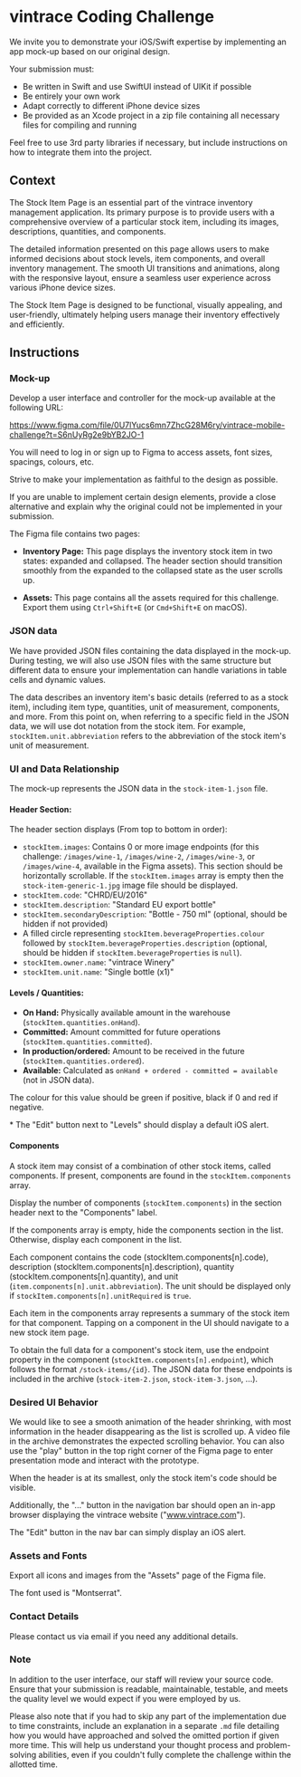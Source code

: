 # vintrace Coding Challenge

We invite you to demonstrate your iOS/Swift expertise by implementing an app mock-up based on our original design.

Your submission must:
- Be written in Swift and use SwiftUI instead of UIKit if possible
- Be entirely your own work
- Adapt correctly to different iPhone device sizes
- Be provided as an Xcode project in a zip file containing all necessary files for compiling and running

Feel free to use 3rd party libraries if necessary, but include instructions on how to integrate them into the project.


## Context

The Stock Item Page is an essential part of the vintrace inventory management application. Its primary purpose is to provide users with a comprehensive overview of a particular stock item, including its images, descriptions, quantities, and components. 

The detailed information presented on this page allows users to make informed decisions about stock levels, item components, and overall inventory management. The smooth UI transitions and animations, along with the responsive layout, ensure a seamless user experience across various iPhone device sizes.

The Stock Item Page is designed to be functional, visually appealing, and user-friendly, ultimately helping users manage their inventory effectively and efficiently.

## Instructions

### Mock-up

Develop a user interface and controller for the mock-up available at the following URL:

https://www.figma.com/file/0U7lYucs6mn7ZhcG28M6ry/vintrace-mobile-challenge?t=S6nUyRg2e9bYB2JO-1

You will need to log in or sign up to Figma to access assets, font sizes, spacings, colours, etc.

Strive to make your implementation as faithful to the design as possible.

If you are unable to implement certain design elements, provide a close alternative and explain why the original could not be implemented in your submission.

The Figma file contains two pages:

- **Inventory Page:**
  This page displays the inventory stock item in two states: expanded and collapsed. The header section should transition smoothly from the expanded to the collapsed state as the user scrolls up.

- **Assets:**
  This page contains all the assets required for this challenge. Export them using `Ctrl+Shift+E` (or `Cmd+Shift+E` on macOS).

### JSON data

We have provided JSON files containing the data displayed in the mock-up. During testing, we will also use JSON files with the same structure but different data to ensure your implementation can handle variations in table cells and dynamic values.

The data describes an inventory item's basic details (referred to as a stock item), including item type, quantities, unit of measurement, components, and more. From this point on, when referring to a specific field in the JSON data, we will use dot notation from the stock item. For example, `stockItem.unit.abbreviation` refers to the abbreviation of the stock item's unit of measurement.

### UI and Data Relationship

The mock-up represents the JSON data in the `stock-item-1.json` file.

#### Header Section:

The header section displays (From top to bottom in order):

- `stockItem.images`: Contains 0 or more image endpoints (for this challenge: `/images/wine-1`, `/images/wine-2`, `/images/wine-3`, or `/images/wine-4`, available in the Figma assets). This section should be horizontally scrollable. If the `stockItem.images` array is empty then the `stock-item-generic-1.jpg` image file should be displayed.
- `stockItem.code`: "CHRD/EU/2016"
- `stockItem.description`: "Standard EU export bottle"
- `stockItem.secondaryDescription`: "Bottle - 750 ml" (optional, should be hidden if not provided)
- A filled circle representing `stockItem.beverageProperties.colour` followed by `stockItem.beverageProperties.description` (optional, should be hidden if `stockItem.beverageProperties` is `null`).
- `stockItem.owner.name`: "vintrace Winery"
- `stockItem.unit.name`: "Single bottle (x1)"

#### Levels / Quantities:

- **On Hand:** Physically available amount in the warehouse (`stockItem.quantities.onHand`).
- **Committed:** Amount committed for future operations (`stockItem.quantities.committed`).
- **In production/ordered:** Amount to be received in the future (`stockItem.quantities.ordered`).
- **Available:** Calculated as `onHand + ordered - committed = available` (not in JSON data). 

The colour for this value should be green if positive, black if 0 and red if negative.

\* The "Edit" button next to "Levels" should display a default iOS alert.

#### Components

A stock item may consist of a combination of other stock items, called components. If present, components are found in the `stockItem.components` array.

Display the number of components (`stockItem.components`) in the section header next to the "Components" label.

If the components array is empty, hide the components section in the list. Otherwise, display each component in the list.

Each component contains the code (stockItem.components[n].code), description (stockItem.components[n].description), quantity (stockItem.components[n].quantity), and unit (`item.components[n].unit.abbreviation`). The unit should be displayed only if `stockItem.components[n].unitRequired` is `true`.

Each item in the components array represents a summary of the stock item for that component. Tapping on a component in the UI should navigate to a new stock item page.

To obtain the full data for a component's stock item, use the endpoint property in the component (`stockItem.components[n].endpoint`), which follows the format `/stock-items/{id}`. The JSON data for these endpoints is included in the archive (`stock-item-2.json`, `stock-item-3.json`, ...).

### Desired UI Behavior

We would like to see a smooth animation of the header shrinking, with most information in the header disappearing as the list is scrolled up. A video file in the archive demonstrates the expected scrolling behavior. You can also use the "play" button in the top right corner of the Figma page to enter presentation mode and interact with the prototype.

When the header is at its smallest, only the stock item's code should be visible.

Additionally, the "..." button in the navigation bar should open an in-app browser displaying the vintrace website ("www.vintrace.com").

The "Edit" button in the nav bar can simply display an iOS alert.

### Assets and Fonts

Export all icons and images from the "Assets" page of the Figma file.

The font used is "Montserrat".

### Contact Details

Please contact us via email if you need any additional details.

### Note

In addition to the user interface, our staff will review your source code. Ensure that your submission is readable, maintainable, testable, and meets the quality level we would expect if you were employed by us.

Please also note that if you had to skip any part of the implementation due to time constraints, include an explanation in a separate `.md` file detailing how you would have approached and solved the omitted portion if given more time. This will help us understand your thought process and problem-solving abilities, even if you couldn't fully complete the challenge within the allotted time.


